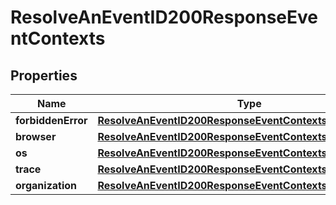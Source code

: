 

# ResolveAnEventID200ResponseEventContexts


## Properties

| Name | Type | Description | Notes |
|------------ | ------------- | ------------- | -------------|
|**forbiddenError** | [**ResolveAnEventID200ResponseEventContextsForbiddenError**](ResolveAnEventID200ResponseEventContextsForbiddenError.md) |  |  [optional] |
|**browser** | [**ResolveAnEventID200ResponseEventContextsBrowser**](ResolveAnEventID200ResponseEventContextsBrowser.md) |  |  [optional] |
|**os** | [**ResolveAnEventID200ResponseEventContextsBrowser**](ResolveAnEventID200ResponseEventContextsBrowser.md) |  |  [optional] |
|**trace** | [**ResolveAnEventID200ResponseEventContextsTrace**](ResolveAnEventID200ResponseEventContextsTrace.md) |  |  [optional] |
|**organization** | [**ResolveAnEventID200ResponseEventContextsOrganization**](ResolveAnEventID200ResponseEventContextsOrganization.md) |  |  [optional] |



